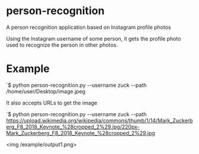 # person-recognition
A person recognition application based on Instagram profile photos

Using the Instagram username of some person, it gets the profile photo used to recognize the person in other photos.

# Example
 `$ python person-recognition.py --username zuck --path /home/user/Desktop/image.jpeg

It also accepts URLs to get the image

 `$ python person-recognition.py --username zuck --path https://upload.wikimedia.org/wikipedia/commons/thumb/1/14/Mark_Zuckerberg_F8_2018_Keynote_%28cropped_2%29.jpg/220px-Mark_Zuckerberg_F8_2018_Keynote_%28cropped_2%29.jpg
 
<img /example/output1.png>

